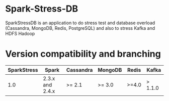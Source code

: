 # Spark-Stress-DB
SparkStressDB is an application to do stress test and database overload (Cassandra, MongoDB, Redis, PostgreSQL) and also to stress Kafka and HDFS Hadoop

# Version compatibility and branching

| SparkStress  |   Spark        |    Cassandra  | MongoDB    |   Redis    |  Kafka    | 
|     ---      |     ---        |     ---       |  ---       |   ---      |   ---     |
| 1.0          | 2.3.x and 2.4.x| >= 2.1        |>= 3.0      | >=4.0      | > 1.1.0   |

